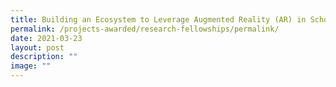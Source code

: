 ```yaml
---
title: Building an Ecosystem to Leverage Augmented Reality (AR) in Schools
permalink: /projects-awarded/research-fellowships/permalink/
date: 2021-03-23
layout: post
description: ""
image: ""
---
```

